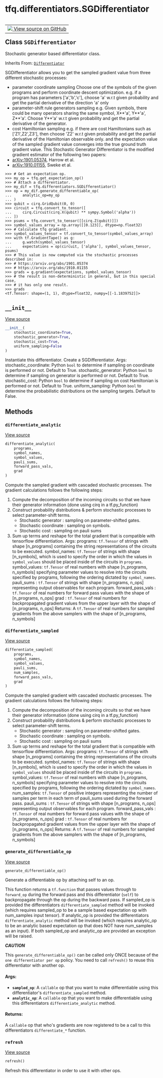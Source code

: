 <div itemscope itemtype="http://developers.google.com/ReferenceObject">
<meta itemprop="name" content="tfq.differentiators.SGDifferentiator" />
<meta itemprop="path" content="Stable" />
<meta itemprop="property" content="__init__"/>
<meta itemprop="property" content="differentiate_analytic"/>
<meta itemprop="property" content="differentiate_sampled"/>
<meta itemprop="property" content="generate_differentiable_op"/>
<meta itemprop="property" content="refresh"/>
</div>

# tfq.differentiators.SGDifferentiator

<!-- Insert buttons and diff -->

<table class="tfo-notebook-buttons tfo-api" align="left">

<td>
  <a target="_blank" href="https://github.com/tensorflow/quantum/tree/master/tensorflow_quantum/python/differentiators/stochastic_differentiator.py">
    <img src="https://www.tensorflow.org/images/GitHub-Mark-32px.png" />
    View source on GitHub
  </a>
</td></table>



## Class `SGDifferentiator`

Stochastic generator based differentiator class.

Inherits From: [`Differentiator`](../../tfq/differentiators/Differentiator.md)

<!-- Placeholder for "Used in" -->
SGDifferentiator allows you to get the sampled gradient value from three
different stochastic processes:
- parameter coordinate sampling
    Choose one of the symbols of the given programs and perform coordinate
    descent optimization.
    e.g. if a program has parameters ['a','b','c'], choose 'a' w.r.t given
        probability and get the partial derivative of the direction 'a' only
- parameter-shift rule generators sampling
    e.g. Given symbols, there could be many operators sharing the same
        symbol, X**'a', Y**'a', Z**'a'. Choose Y**'a' w.r.t given
        probability and get the partial derivative of the generator.
- cost Hamiltonian sampling
    e.g. if there are cost Hamiltonians such as ['Z1',Z2',Z3'], then choose
        'Z2' w.r.t given probability and get the partial derivative of the
        Hamiltonian observable only.
and the expectation value of the sampled gradient value converges into
the true ground truth gradient value.
This Stochastic Generator Differentiator is the modified gradient estimator
of the following two papers:
- [arXiv:1901.05374](https://arxiv.org/abs/1901.05374), Harrow et al.
- [arXiv:1910.01155](https://arxiv.org/abs/1910.01155), Sweke et al.

```
>>> # Get an expectation op.
>>> my_op = tfq.get_expectation_op()
>>> # Attach a differentiator.
>>> my_dif = tfq.differentiators.SGDifferentiator()
>>> op = my_dif.generate_differentiable_op(
...     analytic_op=my_op
... )
>>> qubit = cirq.GridQubit(0, 0)
>>> circuit = tfq.convert_to_tensor([
...     cirq.Circuit(cirq.X(qubit) ** sympy.Symbol('alpha'))
... ])
>>> psums = tfq.convert_to_tensor([[cirq.Z(qubit)]])
>>> symbol_values_array = np.array([[0.123]], dtype=np.float32)
>>> # Calculate tfq gradient.
>>> symbol_values_tensor = tf.convert_to_tensor(symbol_values_array)
>>> with tf.GradientTape() as g:
...     g.watch(symbol_values_tensor)
...     expectations = op(circuit, ['alpha'], symbol_values_tensor, psums)
>>> # This value is now computed via the stochastic processes described in:
>>> # https://arxiv.org/abs/1901.05374
>>> # https://arxiv.org/abs/1910.01155
>>> grads = g.gradient(expectations, symbol_values_tensor)
>>> # the result is non-deterministic in general, but in this special case,
>>> # it has only one result.
>>> grads
<tf.Tensor: shape=(1, 1), dtype=float32, numpy=[[-1.1839752]]>
```

<h2 id="__init__"><code>__init__</code></h2>

<a target="_blank" href="https://github.com/tensorflow/quantum/tree/master/tensorflow_quantum/python/differentiators/stochastic_differentiator.py">View source</a>

``` python
__init__(
    stochastic_coordinate=True,
    stochastic_generator=True,
    stochastic_cost=True,
    uniform_sampling=False
)
```

Instantiate this differentiator.
Create a SGDifferentiator.
Args:
    stochastic_coordinate: Python `bool` to determine if
        sampling on coordinate is performed or not. Default to True.
    stochastic_generator: Python `bool` to determine if
        sampling on generator is performed or not. Default to True.
    stochastic_cost: Python `bool` to determine if sampling on
        cost Hamiltonian is performed or not. Default to True.
    uniform_sampling: Python `bool` to determine the
        probabilistic distributions on the sampling targets.
        Default to False.



## Methods

<h3 id="differentiate_analytic"><code>differentiate_analytic</code></h3>

<a target="_blank" href="https://github.com/tensorflow/quantum/tree/master/tensorflow_quantum/python/differentiators/stochastic_differentiator.py">View source</a>

``` python
differentiate_analytic(
    programs,
    symbol_names,
    symbol_values,
    pauli_sums,
    forward_pass_vals,
    grad
)
```

Compute the sampled gradient with cascaded stochastic processes.
The gradient calculations follows the following steps:
1. Compute the decomposition of the incoming circuits so that we have
    their generator information (done using cirq in a tf.py_function)
2. Construct probability distributions & perform stochastic processes
    to select parameter-shift terms.
    - Stochastic generator : sampling on parameter-shifted gates.
    - Stochastic coordinate : sampling on symbols.
    - Stochastic cost : sampling on pauli sums
3. Sum up terms and reshape for the total gradient that is compatible
    with tensorflow differentiation.
Args:
    programs: `tf.Tensor` of strings with shape [n_programs] containing
        the string representations of the circuits to be executed.
    symbol_names: `tf.Tensor` of strings with shape [n_symbols], which
        is used to specify the order in which the values in
        `symbol_values` should be placed inside of the circuits in
        `programs`.
    symbol_values: `tf.Tensor` of real numbers with shape
        [n_programs, n_symbols] specifying parameter values to resolve
        into the circuits specified by programs, following the ordering
        dictated by `symbol_names`.
    pauli_sums : `tf.Tensor` of strings with shape [n_programs, n_ops]
        representing output observables for each program.
    forward_pass_vals : `tf.Tensor` of real numbers for forward pass
        values with the shape of [n_programs, n_ops]
    grad : `tf.Tensor` of real numbers for backpropagated gradient
        values from the upper layer with the shape of
        [n_programs, n_ops]
Returns:
    A `tf.Tensor` of real numbers for sampled gradients from the above
    samplers with the shape of [n_programs, n_symbols]

<h3 id="differentiate_sampled"><code>differentiate_sampled</code></h3>

<a target="_blank" href="https://github.com/tensorflow/quantum/tree/master/tensorflow_quantum/python/differentiators/stochastic_differentiator.py">View source</a>

``` python
differentiate_sampled(
    programs,
    symbol_names,
    symbol_values,
    pauli_sums,
    num_samples,
    forward_pass_vals,
    grad
)
```

Compute the sampled gradient with cascaded stochastic processes.
The gradient calculations follows the following steps:
1. Compute the decomposition of the incoming circuits so that we have
    their generator information (done using cirq in a tf.py_function)
2. Construct probability distributions & perform stochastic processes
    to select parameter-shift terms.
    - Stochastic generator : sampling on parameter-shifted gates.
    - Stochastic coordinate : sampling on symbols.
    - Stochastic cost : sampling on pauli sums
3. Sum up terms and reshape for the total gradient that is compatible
    with tensorflow differentiation.
Args:
    programs: `tf.Tensor` of strings with shape [n_programs] containing
        the string representations of the circuits to be executed.
    symbol_names: `tf.Tensor` of strings with shape [n_symbols], which
        is used to specify the order in which the values in
        `symbol_values` should be placed inside of the circuits in
        `programs`.
    symbol_values: `tf.Tensor` of real numbers with shape
        [n_programs, n_symbols] specifying parameter values to resolve
        into the circuits specified by programs, following the ordering
        dictated by `symbol_names`.
    num_samples: `tf.Tensor` of positive integers representing the
        number of samples per term in each term of pauli_sums used
        during the forward pass.
    pauli_sums : `tf.Tensor` of strings with shape [n_programs, n_ops]
        representing output observables for each program.
    forward_pass_vals : `tf.Tensor` of real numbers for forward pass
        values with the shape of [n_programs, n_ops]
    grad : `tf.Tensor` of real numbers for backpropagated gradient
        values from the upper layer with the shape of
        [n_programs, n_ops]
Returns:
    A `tf.Tensor` of real numbers for sampled gradients from the above
    samplers with the shape of [n_programs, n_symbols]

<h3 id="generate_differentiable_op"><code>generate_differentiable_op</code></h3>

<a target="_blank" href="https://github.com/tensorflow/quantum/tree/master/tensorflow_quantum/python/differentiators/differentiator.py">View source</a>

``` python
generate_differentiable_op()
```

Generate a differentiable op by attaching self to an op.

This function returns a `tf.function` that passes values through to
`forward_op` during the forward pass and this differentiator (`self`) to
backpropagate through the op during the backward pass. If sampled_op
is provided the differentiators `differentiate_sampled` method will
be invoked (which requires sampled_op to be a sample based expectation
op with num_samples input tensor). If analytic_op is provided the
differentiators `differentiate_analytic` method will be invoked (which
requires analytic_op to be an analytic based expectation op that does
NOT have num_samples as an input). If both sampled_op and analytic_op
are provided an exception will be raised.

***CAUTION***

This `generate_differentiable_op()` can be called only ONCE because
of the `one differentiator per op` policy. You need to call `refresh()`
to reuse this differentiator with another op.

#### Args:


* <b>`sampled_op`</b>: A `callable` op that you want to make differentiable
    using this differentiator's `differentiate_sampled` method.
* <b>`analytic_op`</b>: A `callable` op that you want to make differentiable
    using this differentiators `differentiate_analytic` method.


#### Returns:

A `callable` op that who's gradients are now registered to be
a call to this differentiators `differentiate_*` function.


<h3 id="refresh"><code>refresh</code></h3>

<a target="_blank" href="https://github.com/tensorflow/quantum/tree/master/tensorflow_quantum/python/differentiators/differentiator.py">View source</a>

``` python
refresh()
```

Refresh this differentiator in order to use it with other ops.




